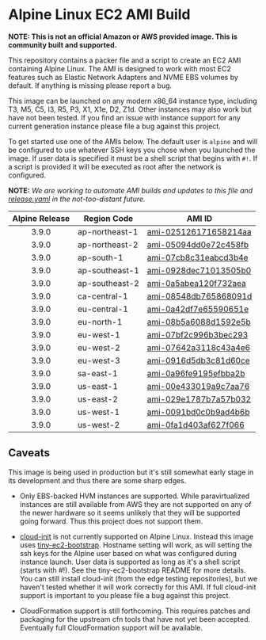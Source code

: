 # Alpine Linux EC2 AMI Build

**NOTE: This is not an official Amazon or AWS provided image.  This is
community built and supported.**

This repository contains a packer file and a script to create an EC2 AMI
containing Alpine Linux.  The AMI is designed to work with most EC2 features
such as Elastic Network Adapters and NVME EBS volumes by default.  If anything
is missing please report a bug.

This image can be launched on any modern x86_64 instance type, including T3,
M5, C5, I3, R5, P3, X1, X1e, D2, Z1d.  Other instances may also work but have
not been tested.  If you find an issue with instance support for any current
generation instance please file a bug against this project.

To get started use one of the AMIs below.  The default user is `alpine` and
will be configured to use whatever SSH keys you chose when you launched the
image.  If user data is specified it must be a shell script that begins with
`#!`.  If a script is provided it will be executed as root after the network is
configured.

**NOTE:** *We are working to automate AMI builds and updates to this file and
[release.yaml](https://github.com/mcrute/alpine-ec2-ami/blob/master/release.yaml)
in the not-too-distant future.*

| Alpine Release | Region Code | AMI ID |
| :------------: | ----------- | ------ |
| 3.9.0 | ap-northeast-1 | [ami-025126171658214aa](https://ap-northeast-1.console.aws.amazon.com/ec2/home#launchAmi=ami-025126171658214aa) |
| 3.9.0 | ap-northeast-2 | [ami-05094dd0e72c458fb](https://ap-northeast-2.console.aws.amazon.com/ec2/home#launchAmi=ami-05094dd0e72c458fb) |
| 3.9.0 | ap-south-1 | [ami-07cb8c31eabcd3b4e](https://ap-south-1.console.aws.amazon.com/ec2/home#launchAmi=ami-07cb8c31eabcd3b4e) |
| 3.9.0 | ap-southeast-1 | [ami-0928dec71013505b0](https://ap-southeast-1.console.aws.amazon.com/ec2/home#launchAmi=ami-0928dec71013505b0) |
| 3.9.0 | ap-southeast-2 | [ami-0a5abea120f732aea](https://ap-southeast-2.console.aws.amazon.com/ec2/home#launchAmi=ami-0a5abea120f732aea) |
| 3.9.0 | ca-central-1 | [ami-08548db765868091d](https://ca-central-1.console.aws.amazon.com/ec2/home#launchAmi=ami-08548db765868091d) |
| 3.9.0 | eu-central-1 | [ami-0a42df7e65590651e](https://eu-central-1.console.aws.amazon.com/ec2/home#launchAmi=ami-0a42df7e65590651e) |
| 3.9.0 | eu-north-1 | [ami-08b5a6088d1592e5b](https://eu-north-1.console.aws.amazon.com/ec2/home#launchAmi=ami-08b5a6088d1592e5b) |
| 3.9.0 | eu-west-1 | [ami-07bf2c996b3bec293](https://eu-west-1.console.aws.amazon.com/ec2/home#launchAmi=ami-07bf2c996b3bec293) |
| 3.9.0 | eu-west-2 | [ami-07642a3118c43a4e6](https://eu-west-2.console.aws.amazon.com/ec2/home#launchAmi=ami-07642a3118c43a4e6) |
| 3.9.0 | eu-west-3 | [ami-0916d5db3c81d60ce](https://eu-west-3.console.aws.amazon.com/ec2/home#launchAmi=ami-0916d5db3c81d60ce) |
| 3.9.0 | sa-east-1 | [ami-0a96fe9195efbba2b](https://sa-east-1.console.aws.amazon.com/ec2/home#launchAmi=ami-0a96fe9195efbba2b) |
| 3.9.0 | us-east-1 | [ami-00e433019a9c7aa76](https://us-east-1.console.aws.amazon.com/ec2/home#launchAmi=ami-00e433019a9c7aa76) |
| 3.9.0 | us-east-2 | [ami-029e1787b7a57b032](https://us-east-2.console.aws.amazon.com/ec2/home#launchAmi=ami-029e1787b7a57b032) |
| 3.9.0 | us-west-1 | [ami-0091bd0c0b9ad4b6b](https://us-west-1.console.aws.amazon.com/ec2/home#launchAmi=ami-0091bd0c0b9ad4b6b) |
| 3.9.0 | us-west-2 | [ami-0fa1d403af627f066](https://us-west-2.console.aws.amazon.com/ec2/home#launchAmi=ami-0fa1d403af627f066) |

## Caveats

This image is being used in production but it's still somewhat early stage in
its development and thus there are some sharp edges.

- Only EBS-backed HVM instances are supported.  While paravirtualized instances
  are still available from AWS they are not supported on any of the newer
  hardware so it seems unlikely that they will be supported going forward.
  Thus this project does not support them.

- [cloud-init](https://cloudinit.readthedocs.io/en/latest/) is not currently
  supported on Alpine Linux.  Instead this image uses
  [tiny-ec2-bootstrap](https://github.com/mcrute/tiny-ec2-bootstrap).  Hostname
  setting will work, as will setting the ssh keys for the Alpine user based on
  what was configured during instance launch.  User data is supported as long
  as it's a shell script (starts with #!).  See the tiny-ec2-bootstrap README
  for more details.  You can still install cloud-init (from the edge testing
  repositories), but we haven't tested whether it will work correctly for this
  AMI.  If full cloud-init support is important to you please file a bug
  against this project.

- CloudFormation support is still forthcoming.  This requires patches and
  packaging for the upstream cfn tools that have not yet been accepted.
  Eventually full CloudFormation support will be available.
